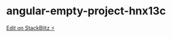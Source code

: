# angular-empty-project-hnx13c

[Edit on StackBlitz ⚡️](https://stackblitz.com/edit/angular-empty-project-hnx13c)